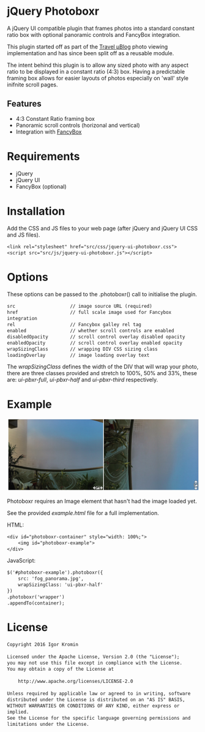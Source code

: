 # jQuery Photoboxr

A jQuery UI compatible plugin that frames photos into a standard constant ratio box with optional panoramic controls and FancyBox integration.

This plugin started off as part of the [Travel &micro;Blog](https://travelblog.ws) photo viewing implementation and has since been split off as a reusable module.

The intent behind this plugin is to allow any sized photo with any aspect ratio to be displayed in a constant ratio (4:3) box. Having a predictable framing box allows for easier layouts of photos especially on 'wall' style inifnite scroll pages.

## Features

  * 4:3 Constant Ratio framing box
  * Panoramic scroll controls (horizonal and vertical)
  * Integration with [FancyBox](http://fancyapps.com)

# Requirements

 * jQuery
 * jQuery UI
 * FancyBox (optional)

# Installation

Add the CSS and JS files to your web page (after jQuery and jQuery UI CSS and JS files).

```
<link rel="stylesheet" href="src/css/jquery-ui-photoboxr.css">
<script src="src/js/jquery-ui-photoboxr.js"></script>
```
# Options
These options can be passed to the .photoboxr() call to initialise the plugin.

```
src                    // image source URL (required)
href                   // full scale image used for Fancybox integration
rel                    // Fancybox galley rel tag
enabled                // whether scroll controls are enabled
disabledOpacity        // scroll control overlay disabled opacity
enabledOpacity         // scroll control overlay enabled opacity
wrapSizingClass        // wrapping DIV CSS sizing class
loadingOverlay         // image loading overlay text
```

The *wrapSizingClass* defines the width of the DIV that will wrap your photo, there are three classes provided and stretch to 100%, 50% and 33%, these are: *ui-pbxr-full*, *ui-pbxr-half* and *ui-pbxr-third* respectively.

# Example

![Photoboxr Example](https://github.com/ikromin/jquery-photoboxr/raw/master/screenshot.png "Photoboxr Example")

Photoboxr requires an Image element that hasn't had the image loaded yet.

See the provided *example.html* file for a full implementation.

HTML:

```
<div id="photoboxr-container" style="width: 100%;">
	<img id="photoboxr-example">
</div>
```

JavaScript:

```
$('#photoboxr-example').photoboxr({
	src: 'fog_panorama.jpg',
	wrapSizingClass: 'ui-pbxr-half'
})
.photoboxr('wrapper')
.appendTo(container);
```

# License

```
Copyright 2016 Igor Kromin

Licensed under the Apache License, Version 2.0 (the "License");
you may not use this file except in compliance with the License.
You may obtain a copy of the License at

    http://www.apache.org/licenses/LICENSE-2.0

Unless required by applicable law or agreed to in writing, software
distributed under the License is distributed on an "AS IS" BASIS,
WITHOUT WARRANTIES OR CONDITIONS OF ANY KIND, either express or implied.
See the License for the specific language governing permissions and
limitations under the License.
```
